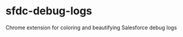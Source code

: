 sfdc-debug-logs
===============

Chrome extension for coloring and beautifying Salesforce debug logs
